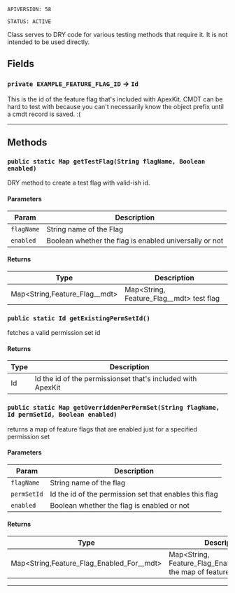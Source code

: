 `APIVERSION: 58`

`STATUS: ACTIVE`

Class serves to DRY code for various testing methods that
require it. It is not intended to be used directly.

## Fields

### `private EXAMPLE_FEATURE_FLAG_ID` → `Id`

This is the id of the feature flag that's included with ApexKit. CMDT can be hard to test with because you can't necessarily know the object prefix until a cmdt record is saved. :(

---

## Methods

### `public static Map getTestFlag(String flagName, Boolean enabled)`

DRY method to create a test flag with valid-ish id.

#### Parameters

| Param      | Description                                            |
| ---------- | ------------------------------------------------------ |
| `flagName` | String name of the Flag                                |
| `enabled`  | Boolean whether the flag is enabled universally or not |

#### Returns

| Type                            | Description                                |
| ------------------------------- | ------------------------------------------ |
| Map<String,Feature_Flag\_\_mdt> | Map<String, Feature_Flag\_\_mdt> test flag |

### `public static Id getExistingPermSetId()`

fetches a valid permission set id

#### Returns

| Type | Description                                                 |
| ---- | ----------------------------------------------------------- |
| Id   | Id the id of the permissionset that's included with ApexKit |

### `public static Map getOverriddenPerPermSet(String flagName, Id permSetId, Boolean enabled)`

returns a map of feature flags that are enabled just for a specified permission set

#### Parameters

| Param       | Description                                            |
| ----------- | ------------------------------------------------------ |
| `flagName`  | String name of the flag                                |
| `permSetId` | Id the id of the permission set that enables this flag |
| `enabled`   | Boolean whether the flag is enabled or not             |

#### Returns

| Type                                        | Description                                                           |
| ------------------------------------------- | --------------------------------------------------------------------- |
| Map<String,Feature_Flag_Enabled_For\_\_mdt> | Map<String, Feature_Flag_Enabled_For\_\_mdt> the map of feature flags |

---
